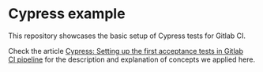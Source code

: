 # Cypress example

This repository showcases the basic setup of Cypress tests for Gitlab CI.

Check the article [Cypress: Setting up the first acceptance tests in Gitlab CI pipeline](https://medium.com/p/54b1c53f478b) for the description and explanation of concepts we applied here.
